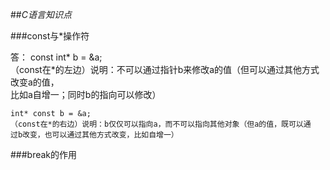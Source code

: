 ##*C语言知识点*

###const与*操作符

答：  const int* b = &a;    
    （const在*的左边）说明：不可以通过指针b来修改a的值（但可以通过其他方式改变a的值，   
    比如a自增一；同时b的指向可以修改）     
     
    int* const b = &a;    
    （const在*的右边）说明：b仅仅可以指向a，而不可以指向其他对象（但a的值，既可以通    
    过b改变，也可以通过其他方式改变，比如自增一）   
     
###break的作用
